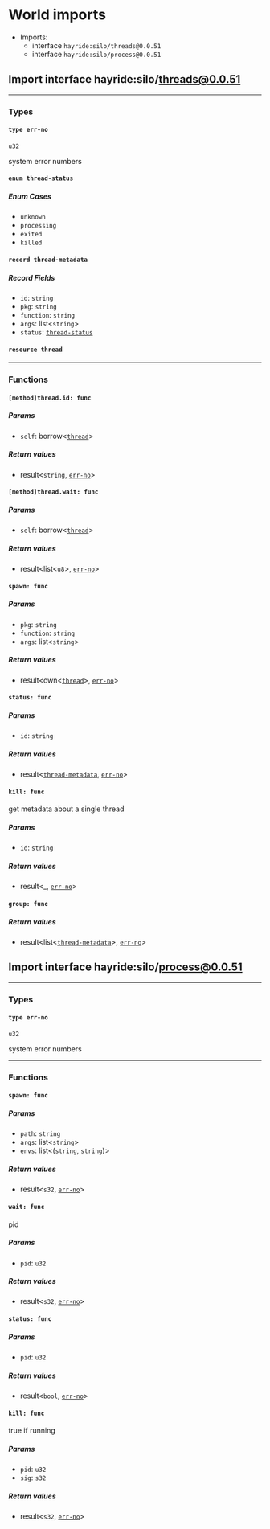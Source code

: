 # <a id="imports"></a>World imports


 - Imports:
    - interface `hayride:silo/threads@0.0.51`
    - interface `hayride:silo/process@0.0.51`

## <a id="hayride_silo_threads_0_0_51"></a>Import interface hayride:silo/threads@0.0.51


----

### Types

#### <a id="err_no"></a>`type err-no`
`u32`
<p>system error numbers

#### <a id="thread_status"></a>`enum thread-status`


##### Enum Cases

- <a id="thread_status.unknown"></a>`unknown`
- <a id="thread_status.processing"></a>`processing`
- <a id="thread_status.exited"></a>`exited`
- <a id="thread_status.killed"></a>`killed`
#### <a id="thread_metadata"></a>`record thread-metadata`


##### Record Fields

- <a id="thread_metadata.id"></a>`id`: `string`
- <a id="thread_metadata.pkg"></a>`pkg`: `string`
- <a id="thread_metadata.function"></a>`function`: `string`
- <a id="thread_metadata.args"></a>`args`: list<`string`>
- <a id="thread_metadata.status"></a>`status`: [`thread-status`](#thread_status)
#### <a id="thread"></a>`resource thread`

----

### Functions

#### <a id="method_thread_id"></a>`[method]thread.id: func`


##### Params

- <a id="method_thread_id.self"></a>`self`: borrow<[`thread`](#thread)>

##### Return values

- <a id="method_thread_id.0"></a> result<`string`, [`err-no`](#err_no)>

#### <a id="method_thread_wait"></a>`[method]thread.wait: func`


##### Params

- <a id="method_thread_wait.self"></a>`self`: borrow<[`thread`](#thread)>

##### Return values

- <a id="method_thread_wait.0"></a> result<list<`u8`>, [`err-no`](#err_no)>

#### <a id="spawn"></a>`spawn: func`


##### Params

- <a id="spawn.pkg"></a>`pkg`: `string`
- <a id="spawn.function"></a>`function`: `string`
- <a id="spawn.args"></a>`args`: list<`string`>

##### Return values

- <a id="spawn.0"></a> result<own<[`thread`](#thread)>, [`err-no`](#err_no)>

#### <a id="status"></a>`status: func`


##### Params

- <a id="status.id"></a>`id`: `string`

##### Return values

- <a id="status.0"></a> result<[`thread-metadata`](#thread_metadata), [`err-no`](#err_no)>

#### <a id="kill"></a>`kill: func`

get metadata about a single thread

##### Params

- <a id="kill.id"></a>`id`: `string`

##### Return values

- <a id="kill.0"></a> result<_, [`err-no`](#err_no)>

#### <a id="group"></a>`group: func`


##### Return values

- <a id="group.0"></a> result<list<[`thread-metadata`](#thread_metadata)>, [`err-no`](#err_no)>

## <a id="hayride_silo_process_0_0_51"></a>Import interface hayride:silo/process@0.0.51


----

### Types

#### <a id="err_no"></a>`type err-no`
`u32`
<p>system error numbers

----

### Functions

#### <a id="spawn"></a>`spawn: func`


##### Params

- <a id="spawn.path"></a>`path`: `string`
- <a id="spawn.args"></a>`args`: list<`string`>
- <a id="spawn.envs"></a>`envs`: list<(`string`, `string`)>

##### Return values

- <a id="spawn.0"></a> result<`s32`, [`err-no`](#err_no)>

#### <a id="wait"></a>`wait: func`

pid

##### Params

- <a id="wait.pid"></a>`pid`: `u32`

##### Return values

- <a id="wait.0"></a> result<`s32`, [`err-no`](#err_no)>

#### <a id="status"></a>`status: func`


##### Params

- <a id="status.pid"></a>`pid`: `u32`

##### Return values

- <a id="status.0"></a> result<`bool`, [`err-no`](#err_no)>

#### <a id="kill"></a>`kill: func`

true if running

##### Params

- <a id="kill.pid"></a>`pid`: `u32`
- <a id="kill.sig"></a>`sig`: `s32`

##### Return values

- <a id="kill.0"></a> result<`s32`, [`err-no`](#err_no)>


